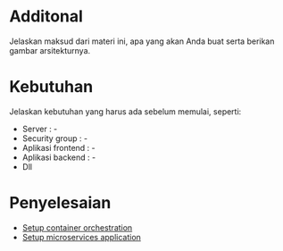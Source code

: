 # Additonal
Jelaskan maksud dari materi ini, apa yang akan Anda buat serta berikan gambar arsitekturnya.

# Kebutuhan
Jelaskan kebutuhan yang harus ada sebelum memulai, seperti:
- Server : -
- Security group : -
- Aplikasi frontend : -
- Aplikasi backend : -
- Dll

# Penyelesaian
- [Setup container orchestration](setup-container-orchestration.md)
- [Setup microservices application](setup-microservices-application.md)